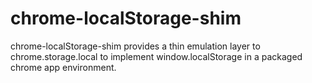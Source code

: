 # chrome-localStorage-shim
chrome-localStorage-shim provides a thin emulation layer to chrome.storage.local to implement window.localStorage in a packaged chrome app environment.
